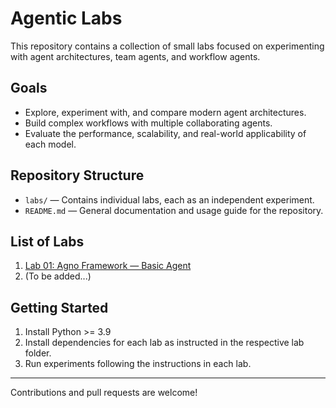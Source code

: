 # Agentic Labs

This repository contains a collection of small labs focused on experimenting with agent architectures, team agents, and workflow agents.

## Goals
- Explore, experiment with, and compare modern agent architectures.
- Build complex workflows with multiple collaborating agents.
- Evaluate the performance, scalability, and real-world applicability of each model.

## Repository Structure
- `labs/` — Contains individual labs, each as an independent experiment.
- `README.md` — General documentation and usage guide for the repository.

## List of Labs
1. [Lab 01: Agno Framework — Basic Agent](labs/lab01-agno/README.md)
2. (To be added...)

## Getting Started
1. Install Python >= 3.9
2. Install dependencies for each lab as instructed in the respective lab folder.
3. Run experiments following the instructions in each lab.

---

Contributions and pull requests are welcome! 